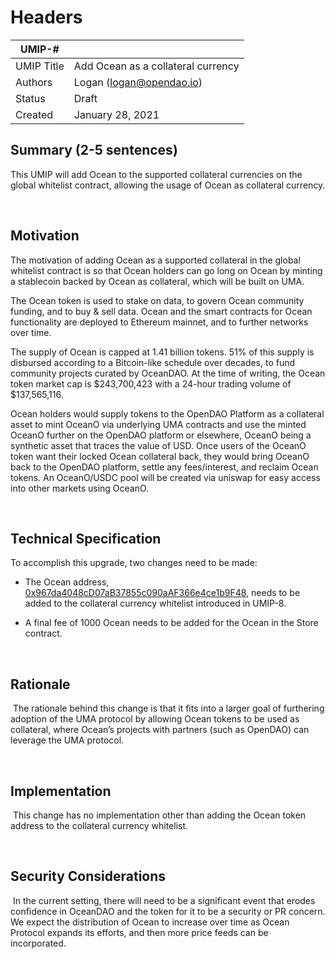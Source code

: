 # Headers
| UMIP-#    |                                                                                                                                          |
|------------|------------------------------------------------------------------------------------------------------------------------------------------|
| UMIP Title | Add Ocean as a collateral currency              |
| Authors    | Logan (logan@opendao.io) |
| Status     | Draft                                                                                                                                   |
| Created    | January 28, 2021                                                                                                                           |

## Summary (2-5 sentences)
This UMIP will add Ocean to the supported collateral currencies on the global whitelist contract, allowing the usage of Ocean as collateral currency. 

​
## Motivation
The motivation of adding Ocean as a supported collateral in the global whitelist contract is so that Ocean holders can go long on Ocean by minting a stablecoin backed by Ocean as collateral, which will be built on UMA.

The Ocean token is used to stake on data, to govern Ocean community funding, and to buy & sell data. Ocean and the smart contracts for Ocean functionality are deployed to Ethereum mainnet, and to further networks over time.

The supply of Ocean is capped at 1.41 billion tokens. 51% of this supply is disbursed according to a Bitcoin-like schedule over decades, to fund community projects curated by OceanDAO. At the time of writing, the Ocean token market cap is $243,700,423 with a 24-hour trading volume of $137,565,116. 

Ocean holders would supply tokens to the OpenDAO Platform as a collateral asset to mint OceanO via underlying UMA contracts and use the minted OceanO further on the OpenDAO platform or elsewhere, OceanO being a synthetic asset that traces the value of USD. Once users of the OceanO token want their locked Ocean collateral back, they would bring OceanO back to the OpenDAO platform, settle any fees/interest, and reclaim Ocean tokens. An OceanO/USDC pool will be created via uniswap for easy access into other markets using OceanO.

​
## Technical Specification
To accomplish this upgrade, two changes need to be made:
- The Ocean address, [0x967da4048cD07aB37855c090aAF366e4ce1b9F48](https://etherscan.io/token/0x967da4048cD07aB37855c090aAF366e4ce1b9F48), 
needs to be added to the collateral currency whitelist introduced in UMIP-8. 

- A final fee of 1000 Ocean needs to be added for the Ocean in the Store contract.

​
## Rationale
​
The rationale behind this change is that it fits into a larger goal of furthering adoption of the UMA protocol by allowing Ocean tokens to be used as collateral, where Ocean’s projects with partners (such as OpenDAO) can leverage the UMA protocol. 

​
## Implementation
​
This change has no implementation other than adding the Ocean token address to the collateral currency whitelist.

​
## Security Considerations
​
In the current setting, there will need to be a significant event that erodes confidence in OceanDAO and the token for it to be a security or PR concern. We expect the distribution of Ocean to increase over time as Ocean Protocol expands its efforts, and then more price feeds can be incorporated.
